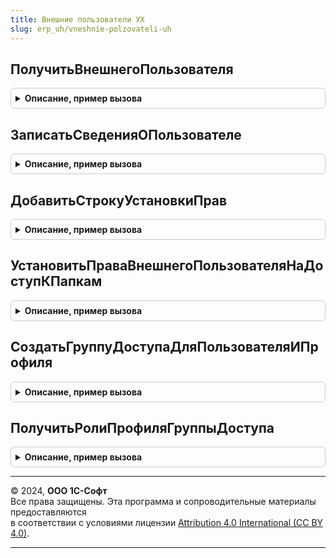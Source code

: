 ```yaml
---
title: Внешние пользователи УХ
slug: erp_uh/vneshnie-polzovateli-uh
---
```



## ПолучитьВнешнегоПользователя
<details style="margin: 1em 0; padding: 0.5em; border: 1px solid #ccc; border-radius: 6px;">

<summary style="font-weight: bold; cursor: pointer;">Описание, пример вызова</summary>

```bsl


// Создать или получить внешнего пользователя связанного
// с объектом авторизации.
//
// Параметры:
//	ОбъектАвторизации - ОпределяемыйТип.ВнешнийПользователь - объект для
//		которой необходимо создать внешнего пользователя.
//	ИдПрофиляГруппыДоступа - Строка - UID профиля группы доступа,
//		для назначения создаваемому внешнему пользователю.
//	ИмяПользователяИБ - Строка - имя внешнего пользователя.
//	ВременныйПароль - Строка - временный пароль пользователя.
//	ПотребоватьСменуПароляПриВходе - Булево - требовать смену пароля
//		при первом входе пользователя.
//
// Возвращает:
//	Структура - результат работы программы:
//		Успех - Булево - Истина - найден или создан внешний пользователь.
//				Реквизит "Ссылка" заполнен.
//				Ложь - ошибка работы, в реквизите "ТекстОшибки" описание.
//		Ссылка - ОпределяемыйТип.ВнешнийПользователь - внешний пользователь.
//		ТекстОшибки - Строка - описание ошибки.
//
Функция ПолучитьВнешнегоПользователя( Экспорт
```

Пример вызова
```bsl
Результат = ВнешниеПользователиУХ.ПолучитьВнешнегоПользователя();
```
</details>

## ЗаписатьСведенияОПользователе
<details style="margin: 1em 0; padding: 0.5em; border: 1px solid #ccc; border-radius: 6px;">

<summary style="font-weight: bold; cursor: pointer;">Описание, пример вызова</summary>

```bsl

Процедура ЗаписатьСведенияОПользователе(Форма, ТекущийОбъект) Экспорт
```

Пример вызова
```bsl
ВнешниеПользователиУХ.ЗаписатьСведенияОПользователе(Форма, ТекущийОбъект) 
```
</details>

## ДобавитьСтрокуУстановкиПрав
<details style="margin: 1em 0; padding: 0.5em; border: 1px solid #ccc; border-radius: 6px;">

<summary style="font-weight: bold; cursor: pointer;">Описание, пример вызова</summary>

```bsl


Процедура ДобавитьСтрокуУстановкиПрав(ГруппыПрав, Пользователь, ВладелецНастройки, НастройкаРодителя, НаследованиеРазрешено, Экспорт
```

Пример вызова
```bsl
ВнешниеПользователиУХ.ДобавитьСтрокуУстановкиПрав(ГруппыПрав, Пользователь, ВладелецНастройки, НастройкаРодителя, НаследованиеРазрешено, );
```
</details>

## УстановитьПраваВнешнегоПользователяНаДоступКПапкам
<details style="margin: 1em 0; padding: 0.5em; border: 1px solid #ccc; border-radius: 6px;">

<summary style="font-weight: bold; cursor: pointer;">Описание, пример вызова</summary>

```bsl

Процедура УстановитьПраваВнешнегоПользователяНаДоступКПапкам(Пользователь) Экспорт
```

Пример вызова
```bsl
ВнешниеПользователиУХ.УстановитьПраваВнешнегоПользователяНаДоступКПапкам(Пользователь));
```
</details>

## СоздатьГруппуДоступаДляПользователяИПрофиля
<details style="margin: 1em 0; padding: 0.5em; border: 1px solid #ccc; border-radius: 6px;">

<summary style="font-weight: bold; cursor: pointer;">Описание, пример вызова</summary>

```bsl

// Создание персональной группы доступа для пользователя и профиля доступа.
Функция СоздатьГруппуДоступаДляПользователяИПрофиля(ПрофильДоступа, ВнешнийПользователь) Экспорт
```

Пример вызова
```bsl
Результат = ВнешниеПользователиУХ.СоздатьГруппуДоступаДляПользователяИПрофиля(ПрофильДоступа, ВнешнийПользователь));
```
</details>

## ПолучитьРолиПрофиляГруппыДоступа
<details style="margin: 1em 0; padding: 0.5em; border: 1px solid #ccc; border-radius: 6px;">

<summary style="font-weight: bold; cursor: pointer;">Описание, пример вызова</summary>

```bsl

Функция ПолучитьРолиПрофиляГруппыДоступа(ПрофильДоступа) Экспорт
```

Пример вызова
```bsl
Результат = ВнешниеПользователиУХ.ПолучитьРолиПрофиляГруппыДоступа(ПрофильДоступа));
```
</details>

---

© 2024, **ООО 1С-Софт**  
Все права защищены. Эта программа и сопроводительные материалы предоставляются  
в соответствии с условиями лицензии [Attribution 4.0 International (CC BY 4.0)](https://creativecommons.org/licenses/by/4.0/legalcode).

---
